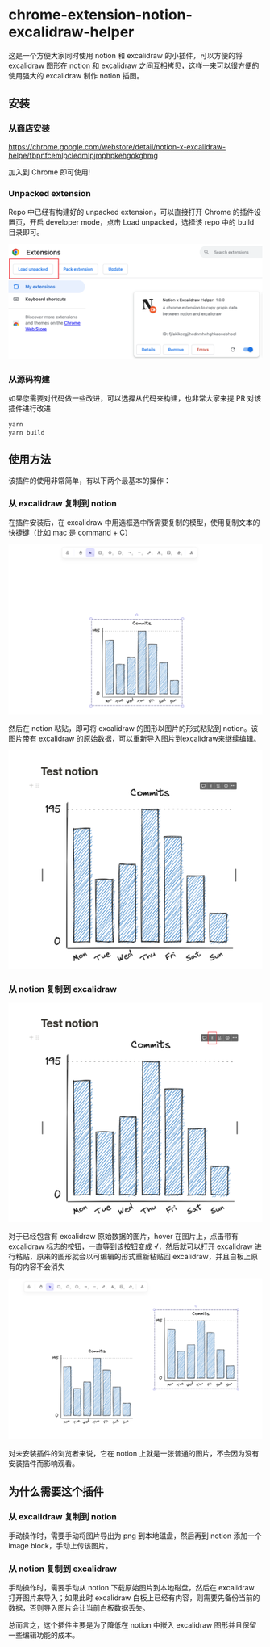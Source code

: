 # chrome-extension-notion-excalidraw-helper

这是一个方便大家同时使用 notion 和 excalidraw 的小插件，可以方便的将 excalidraw 图形在 notion 和 excalidraw 之间互相拷贝，这样一来可以很方便的使用强大的 excalidraw 制作 notion 插图。

## 安装

### 从商店安装

https://chrome.google.com/webstore/detail/notion-x-excalidraw-helpe/fbpnfcemlpcledmlpjmphpkehgokghmg

加入到 Chrome 即可使用!

### Unpacked extension

Repo 中已经有构建好的 unpacked extension，可以直接打开 Chrome 的插件设置页，开启 developer mode，点击 Load unpacked，选择该 repo 中的 build 目录即可。

![Alt text](doc/image.png)

### 从源码构建
 
如果您需要对代码做一些改进，可以选择从代码来构建，也非常大家来提 PR 对该插件进行改进

``` shell
yarn
yarn build
```

## 使用方法

该插件的使用非常简单，有以下两个最基本的操作：

### 从 excalidraw 复制到 notion

在插件安装后，在 excalidraw 中用选框选中所需要复制的模型，使用复制文本的快捷键（比如 mac 是 command + C）

![Alt text](doc/image-1.png)

然后在 notion 粘贴，即可将 excalidraw 的图形以图片的形式粘贴到 notion。该图片带有 excalidraw 的原始数据，可以重新导入图片到excalidraw来继续编辑。

![Alt text](doc/image-2.png)

### 从 notion 复制到 excalidraw

![Alt text](doc/image-3.png)

对于已经包含有 excalidraw 原始数据的图片，hover 在图片上，点击带有 excalidraw 标志的按钮，一直等到该按钮变成 √，然后就可以打开 excalidraw 进行粘贴，原来的图形就会以可编辑的形式重新粘贴回 excalidraw，并且白板上原有的内容不会消失

![Alt text](doc/image-4.png)

对未安装插件的浏览者来说，它在 notion 上就是一张普通的图片，不会因为没有安装插件而影响观看。

## 为什么需要这个插件

### 从 excalidraw 复制到 notion

手动操作时，需要手动将图片导出为 png 到本地磁盘，然后再到 notion 添加一个 image block，手动上传该图片。

### 从 notion 复制到 excalidraw

手动操作时，需要手动从 notion 下载原始图片到本地磁盘，然后在 excalidraw 打开图片来导入；如果此时 excalidraw 白板上已经有内容，则需要先备份当前的数据，否则导入图片会让当前白板数据丢失。

总而言之，这个插件主要是为了降低在 notion 中嵌入 excalidraw 图形并且保留一些编辑功能的成本。

